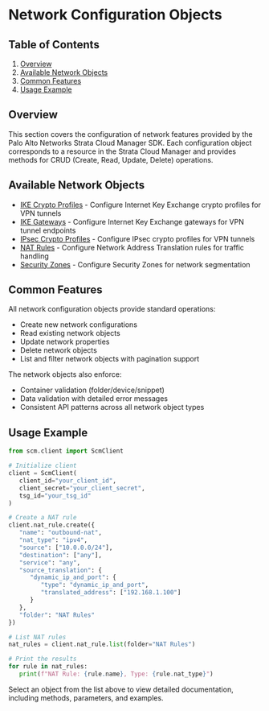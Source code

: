 # Network Configuration Objects

## Table of Contents

1. [Overview](#overview)
2. [Available Network Objects](#available-network-objects)
3. [Common Features](#common-features)
4. [Usage Example](#usage-example)

## Overview

This section covers the configuration of network features provided by the Palo Alto Networks Strata Cloud Manager SDK. Each configuration object corresponds to a resource in the Strata Cloud Manager and provides methods for CRUD (Create, Read, Update, Delete) operations.

## Available Network Objects

- [IKE Crypto Profiles](ike_crypto_profile.md) - Configure Internet Key Exchange crypto profiles for VPN tunnels
- [IKE Gateways](ike_gateway.md) - Configure Internet Key Exchange gateways for VPN tunnel endpoints
- [IPsec Crypto Profiles](ipsec_crypto_profile.md) - Configure IPsec crypto profiles for VPN tunnels
- [NAT Rules](nat_rules.md) - Configure Network Address Translation rules for traffic handling
- [Security Zones](security_zone.md) - Configure Security Zones for network segmentation

## Common Features

All network configuration objects provide standard operations:

- Create new network configurations
- Read existing network objects
- Update network properties
- Delete network objects
- List and filter network objects with pagination support

The network objects also enforce:

- Container validation (folder/device/snippet)
- Data validation with detailed error messages
- Consistent API patterns across all network object types

## Usage Example

```python
from scm.client import ScmClient

# Initialize client
client = ScmClient(
   client_id="your_client_id",
   client_secret="your_client_secret",
   tsg_id="your_tsg_id"
)

# Create a NAT rule
client.nat_rule.create({
   "name": "outbound-nat",
   "nat_type": "ipv4",
   "source": ["10.0.0.0/24"],
   "destination": ["any"],
   "service": "any",
   "source_translation": {
      "dynamic_ip_and_port": {
         "type": "dynamic_ip_and_port",
         "translated_address": ["192.168.1.100"]
      }
   },
   "folder": "NAT Rules"
})

# List NAT rules
nat_rules = client.nat_rule.list(folder="NAT Rules")

# Print the results
for rule in nat_rules:
   print(f"NAT Rule: {rule.name}, Type: {rule.nat_type}")
```

Select an object from the list above to view detailed documentation, including methods, parameters, and examples.
